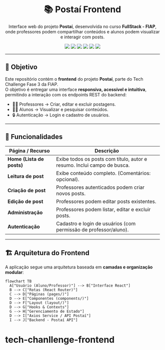 <h1 align="center">📚 Postaí Frontend</h1>

<p align="center">
  Interface web do projeto <b>Postaí</b>, desenvolvida no curso <b>FullStack - FIAP</b>, onde professores podem compartilhar conteúdos e alunos podem visualizar e interagir com posts.
</p>

<p align="center">
  <a href="https://react.dev/"><img src="https://img.shields.io/badge/React-20232A?style=for-the-badge&logo=react&logoColor=61DAFB" /></a>
  <a href="https://www.typescriptlang.org/"><img src="https://img.shields.io/badge/TypeScript-007ACC?style=for-the-badge&logo=typescript&logoColor=white" /></a>
  <a href="https://vitejs.dev/"><img src="https://img.shields.io/badge/Vite-646CFF?style=for-the-badge&logo=vite&logoColor=white" /></a>
  <a href="https://chakra-ui.com/"><img src="https://img.shields.io/badge/ChakraUI-319795?style=for-the-badge&logo=chakraui&logoColor=white" /></a>
  <a href="https://axios-http.com/"><img src="https://img.shields.io/badge/Axios-5A29E4?style=for-the-badge&logo=axios&logoColor=white" /></a>
  <a href="https://render.com/"><img src="https://img.shields.io/badge/Render-000000?style=for-the-badge&logo=render&logoColor=white" /></a>
</p>

---

## 🎯 Objetivo

Este repositório contém o **frontend** do projeto **Postaí**, parte do Tech Challenge Fase 3 da FIAP.  
O objetivo é entregar uma interface **responsiva, acessível e intuitiva**, permitindo a interação com os endpoints REST do backend:

- 👩‍🏫 Professores → Criar, editar e excluir postagens.
- 👨‍🎓 Alunos → Visualizar e pesquisar conteúdos.
- 🔒 Autenticação → Login e cadastro de usuários.

---

## 🧰 Funcionalidades

| Página / Recurso          | Descrição                                                               |
| ------------------------- | ----------------------------------------------------------------------- |
| **Home (Lista de posts)** | Exibe todos os posts com título, autor e resumo. Inclui campo de busca. |
| **Leitura de post**       | Exibe conteúdo completo. (Comentários: opcional).                       |
| **Criação de post**       | Professores autenticados podem criar novos posts.                       |
| **Edição de post**        | Professores podem editar posts existentes.                              |
| **Administração**         | Professores podem listar, editar e excluir posts.                       |
| **Autenticação**          | Cadastro e login de usuários (com permissão de professor/aluno).        |

---

## 🏗️ Arquitetura do Frontend

A aplicação segue uma arquitetura baseada em **camadas e organização modular**:

```mermaid
flowchart TB
  A["Usuário (Aluno/Professor)"] --> B["Interface React"]
  B --> C["Rotas (React Router)"]
  C --> D["Páginas (pages/)"]
  D --> E["Componentes (components/)"]
  D --> F["Layout (layout/)"]
  D --> G["Hooks & Contexts"]
  G --> H["Gerenciamento de Estado"]
  D --> I["Axios Service / API Postaí"]
  I --> J["Backend - Postaí API"]
```
# tech-chanllenge-frontend
